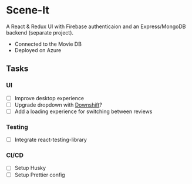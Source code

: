 # Scene-It
A React & Redux UI with Firebase authenticaion and an Express/MongoDB backend (separate project).
- Connected to the Movie DB
- Deployed on Azure

## Tasks
### UI
- [ ] Improve desktop experience
- [ ] Upgrade dropdown with [Downshift](https://github.com/downshift-js/downshift)?
- [ ] Add a loading experience for switching between reviews

### Testing
- [ ] Integrate react-testing-library

### CI/CD
- [ ] Setup Husky
- [ ] Setup Prettier config

